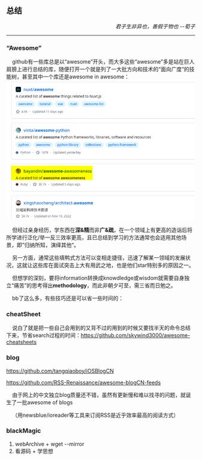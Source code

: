 ## 总结

<p align="right"><i>君子生非异也，善假于物也     --荀子</i></p>

---

### “Awesome”

&nbsp;&nbsp; &nbsp;github有一些库总是以“awesome”开头，而大多这些“awesome”多是站在巨人肩膀上进行总结的库，随便打开一个就是列了一大批方向和技术的“面向广度“的技能树，甚至其中一个库还是awesome in awesome：![shared_ptr](../assets/images/awesomeOfAwesomeInGithub.png)

&nbsp;&nbsp;&nbsp;&nbsp;但经过亲身经历，学东西在**深&精**而非**广&疏**，在一个领域上有更高的造诣后将所学进行泛化/举一反三效率更高，且已总结到学习的方法通常也会适用其他场景，即”归纳所知，演绎其他“。

&nbsp;&nbsp;&nbsp;&nbsp;另一方面，通常这些填鸭式方法可以变相走捷径，迅速了解某一领域的发展状况，这就让这些库在面试突击上大有用武之地，也是他们star特别多的原因之一。

&nbsp;&nbsp;&nbsp;&nbsp;但想学的深刻，要将information转换成knowdledge或wisdom就需要自身独立“痛苦”的思考得出**methodology**，而此非朝夕可至，需三省而日勉之。

&nbsp;&nbsp;&nbsp;&nbsp;bb了这么多，有些技巧还是可以省一些时间的：

### cheatSheet

&nbsp;&nbsp;&nbsp;&nbsp;说白了就是把一些自己会用到的又背不过的用到的时候又要找半天的命令总结下来，节省search过程的时间：https://github.com/skywind3000/awesome-cheatsheets

### blog

https://github.com/tangqiaoboy/iOSBlogCN

https://github.com/RSS-Renaissance/awesome-blogCN-feeds

&nbsp;&nbsp;&nbsp;&nbsp;由于网上的中文独立blog质量还不错，虽然有更新慢和难以找寻的问题，就诞生了一批awesome of blogs

&nbsp;&nbsp;&nbsp;&nbsp;（用newsblue/ioreader等工具来订阅RSS是近乎效率最高的阅读方式）

### blackMagic

1. webArchive + wget --mirror
2. 看源码 + 学思想

